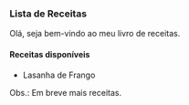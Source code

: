 ### Lista de Receitas

Olá, seja bem-vindo ao meu livro de receitas.

#### Receitas disponíveis

-  Lasanha de Frango

Obs.: Em breve mais receitas.

















